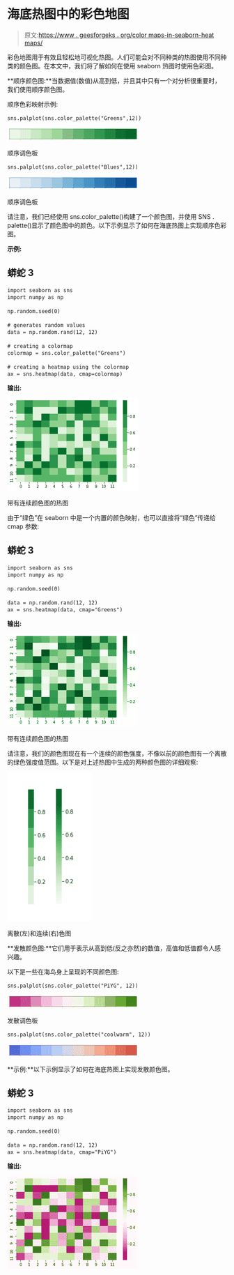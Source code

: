 # 海底热图中的彩色地图

> 原文:[https://www . geesforgeks . org/color maps-in-seaborn-heat maps/](https://www.geeksforgeeks.org/colormaps-in-seaborn-heatmaps/)

彩色地图用于有效且轻松地可视化热图。人们可能会对不同种类的热图使用不同种类的颜色图。在本文中，我们将了解如何在使用 seaborn 热图时使用色彩图。

**顺序颜色图:**当数据值(数值)从高到低，并且其中只有一个对分析很重要时，我们使用顺序颜色图。

顺序色彩映射示例:

```
sns.palplot(sns.color_palette("Greens",12))

```

![](img/240da7c1cd063c7f1eef9304123668c7.png)

顺序调色板

```
sns.palplot(sns.color_palette("Blues",12))

```

![](img/43840110841d200eac99e07355a2915a.png)

顺序调色板

请注意，我们已经使用 sns.color_palette()构建了一个颜色图，并使用 SNS . palette()显示了颜色图中的颜色。以下示例显示了如何在海底热图上实现顺序色彩图。

**示例:**

## 蟒蛇 3

```
import seaborn as sns
import numpy as np

np.random.seed(0)

# generates random values
data = np.random.rand(12, 12)

# creating a colormap
colormap = sns.color_palette("Greens")

# creating a heatmap using the colormap
ax = sns.heatmap(data, cmap=colormap)
```

**输出:**

![](img/da311ea35b58bda7814f5d74d657cf2b.png)

带有连续颜色图的热图

由于“绿色”在 seaborn 中是一个内置的颜色映射，也可以直接将“绿色”传递给 cmap 参数:

## 蟒蛇 3

```
import seaborn as sns
import numpy as np

np.random.seed(0)

data = np.random.rand(12, 12)
ax = sns.heatmap(data, cmap="Greens")
```

**输出:**

![](img/ed77af91f399c05ab7f8919067621e8c.png)

带有连续颜色图的热图

请注意，我们的颜色图现在有一个连续的颜色强度，不像以前的颜色图有一个离散的绿色强度值范围。以下是对上述热图中生成的两种颜色图的详细观察:

![](img/a3e7eb0333a29c3bc97f630e5a5deee3.png)

离散(左)和连续(右)色图

**发散颜色图:**它们用于表示从高到低(反之亦然)的数值，高值和低值都令人感兴趣。

以下是一些在海鸟身上呈现的不同颜色图:

```
sns.palplot(sns.color_palette("PiYG", 12))

```

![](img/e854160a2dff32db6e56ea41c4663768.png)

发散调色板

```
sns.palplot(sns.color_palette("coolwarm", 12))
```

![](img/bf4690ea6820d5ac07c8f37b6a965431.png)

**示例:**以下示例显示了如何在海底热图上实现发散颜色图。

## 蟒蛇 3

```
import seaborn as sns
import numpy as np

np.random.seed(0)

data = np.random.rand(12, 12)
ax = sns.heatmap(data, cmap="PiYG")
```

**输出:**

![](img/cdfbff5452d9f55d0ce0c4a34ee9d858.png)